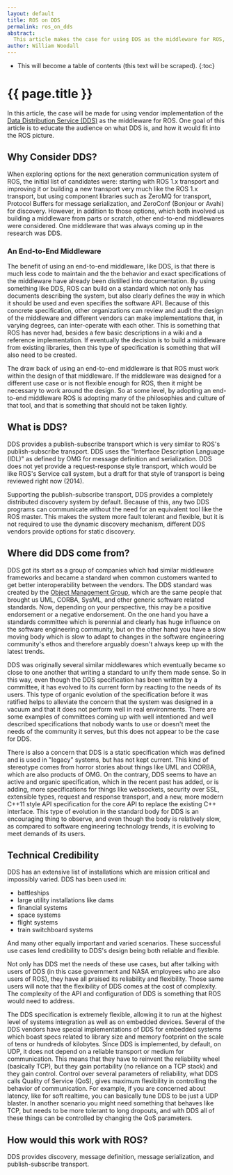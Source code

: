 ```yaml
---
layout: default
title: ROS on DDS
permalink: ros_on_dds
abstract:
  This article makes the case for using DDS as the middleware for ROS, outlining the pros and cons of this approach, as well as considering the impact to the user experience and code API that using DDS would have. The results of the ros_dds prototype are also summarized and used in the exploration of the issue.
author: William Woodall
---
```


* This will become a table of contents (this text will be scraped).
{:toc}

# {{ page.title }}

In this article, the case will be made for using vendor implementation of the [Data Distribution Service (DDS)](http://en.wikipedia.org/wiki/Data_Distribution_Service) as the middleware for ROS.
One goal of this article is to educate the audience on what DDS is, and how it would fit into the ROS picture.

## Why Consider DDS?

When exploring options for the next generation communication system of ROS, the initial list of candidates were: starting with ROS 1.x transport and improving it or building a new transport very much like the ROS 1.x transport, but using component libraries such as ZeroMQ for transport, Protocol Buffers for message serialization, and ZeroConf (Bonjour or Avahi) for discovery.
However, in addition to those options, which both involved us building a middleware from parts or scratch, other end-to-end middlewares were considered.
One middleware that was always coming up in the research was DDS.

### An End-to-End Middleware

The benefit of using an end-to-end middleware, like DDS, is that there is much less code to maintain and the the behavior and exact specifications of the middleware have already been distilled into documentation.
By using something like DDS, ROS can build on a standard which not only has documents describing the system, but also clearly defines the way in which it should be used and even specifies the software API.
Because of this concrete specification, other organizations can review and audit the design of the middleware and different vendors can make implementations that, in varying degrees, can inter-operate with each other.
This is something that ROS has never had, besides a few basic descriptions in a wiki and a reference implementation.
If eventually the decision is to build a middleware from existing libraries, then this type of specification is something that will also need to be created.

The draw back of using an end-to-end middleware is that ROS must work within the design of that middleware.
If the middleware was designed for a different use case or is not flexible enough for ROS, then it might be necessary to work around the design.
So at some level, by adopting an end-to-end middleware ROS is adopting many of the philosophies and culture of that tool, and that is something that should not be taken lightly.

## What is DDS?

DDS provides a publish-subscribe transport which is very similar to ROS's publish-subscribe transport.
DDS uses the "Interface Description Language (IDL)" as defined by OMG for message definition and serialization.
DDS does not yet provide a request-response style transport, which would be like ROS's Service call system, but a draft for that style of transport is being reviewed right now (2014).

Supporting the publish-subscribe transport, DDS provides a completely distributed discovery system by default.
Because of this, any two DDS programs can communicate without the need for an equivalent tool like the ROS master.
This makes the system more fault tolerant and flexible, but it is not required to use the dynamic discovery mechanism, different DDS vendors provide options for static discovery.

## Where did DDS come from?

DDS got its start as a group of companies which had similar middleware frameworks and became a standard when common customers wanted to get better interoperability between the vendors.
The DDS standard was created by the [Object Management Group](http://www.omg.org/), which are the same people that brought us UML, CORBA, SysML, and other generic software related standards.
Now, depending on your perspective, this may be a positive endorsement or a negative endorsement.
On the one hand you have a standards committee which is perennial and clearly has huge influence on the software engineering community, but on the other hand you have a slow moving body which is slow to adapt to changes in the software engineering community's ethos and therefore arguably doesn't always keep up with the latest trends.

DDS was originally several similar middlewares which eventually became so close to one another that writing a standard to unify them made sense.
So in this way, even though the DDS specification has been written by a committee, it has evolved to its current form by reacting to the needs of its users.
This type of organic evolution of the specification before it was ratified helps to alleviate the concern that the system was designed in a vacuum and that it does not perform well in real environments.
There are some examples of committees coming up with well intentioned and well described specifications that nobody wants to use or doesn't meet the needs of the community it serves, but this does not appear to be the case for DDS.

There is also a concern that DDS is a static specification which was defined and is used in "legacy" systems, but has not kept current.
This kind of stereotype comes from horror stories about things like UML and CORBA, which are also products of OMG.
On the contrary, DDS seems to have an active and organic specification, which in the recent past has added, or is adding, more specifications for things like websockets, security over SSL, extensible types, request and response transport, and a new, more modern C++11 style API specification for the core API to replace the existing C++ interface.
This type of evolution in the standard body for DDS is an encouraging thing to observe, and even though the body is relatively slow, as compared to software engineering technology trends, it is evolving to meet demands of its users.

## Technical Credibility

DDS has an extensive list of installations which are mission critical and impossibly varied.
DDS has been used in:

- battleships
- large utility installations like dams
- financial systems
- space systems
- flight systems
- train switchboard systems

And many other equally important and varied scenarios.
These successful use cases lend credibility to DDS's design being both reliable and flexible.

Not only has DDS met the needs of these use cases, but after talking with users of DDS (in this case government and NASA employees who are also users of ROS), they have all praised its reliability and flexibility.
Those same users will note that the flexibility of DDS comes at the cost of complexity.
The complexity of the API and configuration of DDS is something that ROS would need to address.

The DDS specification is extremely flexible, allowing it to run at the highest level of systems integration as well as on embedded devices.
Several of the DDS vendors have special implementations of DDS for embedded systems which boast specs related to library size and memory footprint on the scale of tens or hundreds of kilobytes.
Since DDS is implemented, by default, on UDP, it does not depend on a reliable transport or medium for communication.
This means that they have to reinvent the reliability wheel (basically TCP), but they gain portability (no reliance on a TCP stack) and they gain control.
Control over several parameters of reliability, what DDS calls Quality of Service (QoS), gives maximum flexibility in controlling the behavior of communication.
For example, if you are concerned about latency, like for soft realtime, you can basically tune DDS to be just a UDP blaster.
In another scenario you might need something that behaves like TCP, but needs to be more tolerant to long dropouts, and with DDS all of these things can be controlled by changing the QoS parameters.

## How would this work with ROS?

DDS provides discovery, message definition, message serialization, and publish-subscribe transport.
